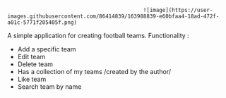                                                ![image](https://user-images.githubusercontent.com/86414839/163988839-e60bfaa4-18ad-472f-a01c-5771f205405f.png)


A simple application for creating football teams. 
Functionality :
- Add a specific team
- Edit team 
- Delete team
- Has a collection of my teams /created by the author/
- Like team
- Search team by name
